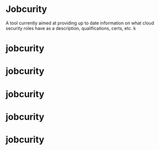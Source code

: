 
# Jobcurity

A tool currently aimed at providing up to date information on what cloud security roles have as a description, qualifications, certs, etc. k
# jobcurity
# jobcurity
# jobcurity
# jobcurity
# jobcurity
